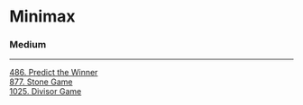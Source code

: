 # Minimax

### Medium
---
[486. Predict the Winner](../solutions/0486-Predict%20the%20Winner.md)</br>
[877. Stone Game](../solutions/0877-Stone%20Game.md)</br>
[1025. Divisor Game](../solutions/1025-Divisor%20Game.md)</br>
